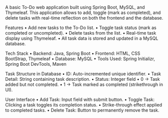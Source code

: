 A basic To-Do web application built using Spring Boot, MySQL, and Thymeleaf. This application allows to add, toggle (mark as completed), and delete tasks with real-time reflection on both the frontend and the database.

Features
    • Add new tasks to the To-Do list.
    • Toggle task status (mark as completed or uncompleted).
    • Delete tasks from the list.
    • Real-time task display using Thymeleaf.
    • All task data is stored and updated in a MySQL database.

Tech Stack
    • Backend: Java, Spring Boot
    • Frontend: HTML, CSS BootStrap, Thymeleaf
    • Database: MySQL
    • Tools Used: Spring Initializr, Spring Boot DevTools, Maven

Task Structure in Database
    • ID: Auto-incremented unique identifier.
    • Task Detail: String containing task description.
    • Status: Integer field
        • 0 → Task added but not completed.
        • 1 → Task marked as completed (strikethrough in UI).

User Interface
    • Add Task: Input field with submit button.
    • Toggle Task: Clicking a task toggles its completion status.
    • Strike-through effect applied to completed tasks.
    • Delete Task: Button to permanently remove the task.
